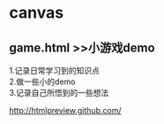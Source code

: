 # canvas
game.html  >>小游戏demo
-------------------------------------------------
1.记录日常学习到的知识点<br />
2.做一些小的demo<br />
3.记录自己所悟到的一些想法<br />













http://htmlpreview.github.com/
